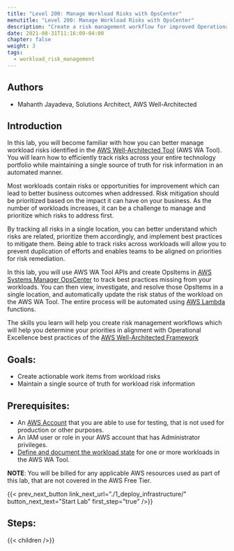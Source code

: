```yaml
---
title: "Level 200: Manage Workload Risks with OpsCenter"
menutitle: "Level 200: Manage Workload Risks with OpsCenter"
description: "Create a risk management workflow for improved Operational Excellence"
date: 2021-08-31T11:16:09-04:00
chapter: false
weight: 3
tags:
  - workload_risk_management
---
```

## Authors

* Mahanth Jayadeva, Solutions Architect, AWS Well-Architected

## Introduction

In this lab, you will become familiar with how you can better manage workload risks identified in the [AWS Well-Architected Tool](https://aws.amazon.com/well-architected-tool/) (AWS WA Tool). You will learn how to efficiently track risks across your entire technology portfolio while maintaining a single source of truth for risk information in an automated manner.

Most workloads contain risks or opportunities for improvement which can lead to better business outcomes when addressed. Risk mitigation should be prioritized based on the impact it can have on your business. As the number of workloads increases, it can be a challenge to manage and prioritize which risks to address first.

By tracking all risks in a single location, you can better understand which risks are related, prioritize them accordingly, and implement best practices to mitigate them. Being able to track risks across workloads will allow you to prevent duplication of efforts and enables teams to be aligned on priorities for risk remediation.

In this lab, you will use AWS WA Tool APIs and create OpsItems in [AWS Systems Manager OpsCenter](https://docs.aws.amazon.com/systems-manager/latest/userguide/OpsCenter.html) to track best practices missing from your workloads. You can then view, investigate, and resolve those OpsItems in a single location, and automatically update the risk status of the workload on the AWS WA Tool. The entire process will be automated using [AWS Lambda](https://aws.amazon.com/lambda/) functions.

The skills you learn will help you create risk management workflows which will help you determine your priorities in alignment with Operational Excellence best practices of the [AWS Well-Architected Framework](https://aws.amazon.com/architecture/well-architected/)

## Goals:

* Create actionable work items from workload risks
* Maintain a single source of truth for workload risk information

## Prerequisites:

* An [AWS Account](https://portal.aws.amazon.com/gp/aws/developer/registration/index.html) that you are able to use for testing, that is not used for production or other purposes.
* An IAM user or role in your AWS account that has Administrator privileges.
* [Define and document the workload state](https://wellarchitectedlabs.com/well-architectedtool/100_labs/100_walkthrough_of_the_well-architected_tool/) for one or more workloads in the AWS WA Tool.

**NOTE**: You will be billed for any applicable AWS resources used as part of this lab, that are not covered in the AWS Free Tier.

{{< prev_next_button link_next_url="./1_deploy_infrastructure/" button_next_text="Start Lab" first_step="true" />}}

## Steps:
{{< children  />}}
